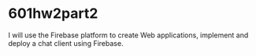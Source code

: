# 601hw2part2

I will use the Firebase platform to create Web applications, implement and deploy a chat client using Firebase.
